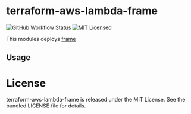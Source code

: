 terraform-aws-lambda-frame
=========

[![GitHub Workflow Status](https://img.shields.io/github/actions/workflow/status/armorfret/terraform-aws-lambda-frame/build.yml?branch=main)](https://github.com/armorfret/terraform-aws-lambda-frame/actions)
[![MIT Licensed](https://img.shields.io/badge/license-MIT-green.svg)](https://tldrlegal.com/license/mit-license)

This modules deploys [frame](https://github.com/akerl/frame)

## Usage

# License

terraform-aws-lambda-frame is released under the MIT License. See the bundled LICENSE file for details.
